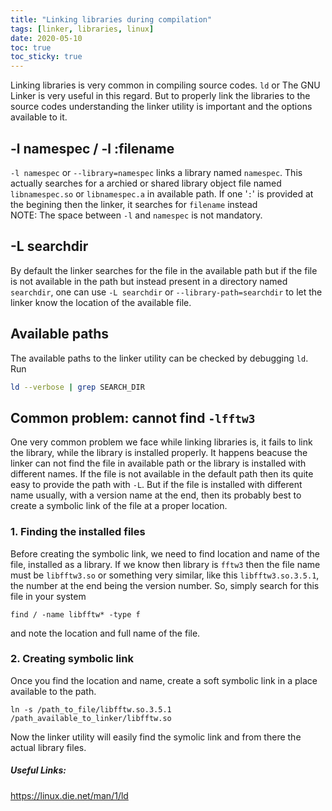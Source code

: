 ```yaml
---
title: "Linking libraries during compilation"
tags: [linker, libraries, linux]
date: 2020-05-10
toc: true
toc_sticky: true
---
```


Linking libraries is very common in compiling source codes. `ld` or The GNU Linker is very useful in this regard. But to properly link the libraries to the source codes understanding the linker utility is important and the options available to it.

## -l namespec / -l :filename
`-l namespec` or `--library=namespec` links a library named `namespec`. This actually searches for a archied or shared library object file named `libnamespec.so` or `libnamespec.a` in available path. If one '`:`' is provided at the begining then the linker, it searches for `filename` instead  
NOTE: The space between `-l` and `namespec` is not mandatory.

## -L searchdir
By default the linker searches for the file in the available path but if the file is not available in the path but instead present in a directory named `searchdir`, one can use `-L searchdir` or `--library-path=searchdir` to let the linker know the location of the available file.

## Available paths
The available paths to the linker utility can be checked by debugging `ld`. Run
```bash
ld --verbose | grep SEARCH_DIR
```  

## Common problem: cannot find `-lfftw3`
One very common problem we face while linking libraries is, it fails to link the library, while the library is installed properly. It happens beacuse the linker can not find the file in available path or the library is installed with different names. If the file is not available in the default path then its quite easy to provide the path with `-L`. But if the file is installed with different name usually, with a version name at the end, then its probably best to create a symbolic link of the file at a proper location.  
### 1. Finding the installed files
Before creating the symbolic link, we need to find location and name of the file, installed as a library. If we know then library is `fftw3` then the file name must be `libfftw3.so` or something very similar, like this `libfftw3.so.3.5.1`, the number at the end being the version number. So, simply search for this file in your system
```
find / -name libfftw* -type f
```
and note the location and full name of the file.  
### 2. Creating symbolic link
Once you find the location and name, create a soft symbolic link in a place available to the path.
```
ln -s /path_to_file/libfftw.so.3.5.1 /path_available_to_linker/libfftw.so
```
Now the linker utility will easily find the symolic link and from there the actual library files.  
##### Useful Links:
<a href='https://linux.die.net/man/1/ld'>https://linux.die.net/man/1/ld</a>

